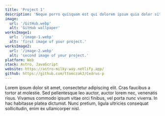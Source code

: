 ```yaml
---
title: 'Project 1'
description: 'Neque porro quisquam est qui dolorem ipsum quia dolor sit amet, consectetur, adipisci'
image:
  url: '/GitHub.webp'
  alt: 'GitHub wallpaper'
worksImage1:
  url: '/image-1.webp'
  alt: 'first image of your project.'
worksImage2:
  url: '/image-2.webp'
  alt: 'second image of your project.'
platform: Web
stack: Astro, JavaScript
website: https://astro-milky-way.netlify.app/
github: https://github.com/ttomczak3/Cedrus-p
---
```


Lorem ipsum dolor sit amet, consectetur adipiscing elit. Cras faucibus a tortor at molestie. Sed pellentesque leo auctor, auctor lorem nec, venenatis risus. Vivamus commodo ipsum vitae orci finibus, vel porta nunc viverra. In hac habitasse platea dictumst. Nunc pretium, ligula ultricies consequat sollicitudin, enim ex ullamcorper nisl.
